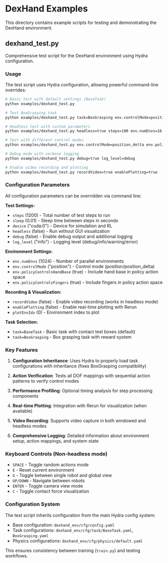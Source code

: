 # DexHand Examples

This directory contains example scripts for testing and demonstrating the DexHand environment.

## dexhand_test.py

Comprehensive test script for the DexHand environment using Hydra configuration.

### Usage

The test script uses Hydra configuration, allowing powerful command-line overrides:

```bash
# Basic test with default settings (BaseTask)
python examples/dexhand_test.py

# Test BoxGrasping task
python examples/dexhand_test.py task=BoxGrasping env.controlMode=position_delta

# Headless test with custom parameters
python examples/dexhand_test.py headless=true steps=100 env.numEnvs=16

# Test with different control modes
python examples/dexhand_test.py env.controlMode=position_delta env.policyControlsHandBase=false

# Debug mode with verbose logging
python examples/dexhand_test.py debug=true log_level=debug

# Enable video recording and plotting
python examples/dexhand_test.py recordVideo=true enablePlotting=true
```

### Configuration Parameters

All configuration parameters can be overridden via command line:

**Test Settings:**
- `steps` (1200) - Total number of test steps to run
- `sleep` (0.01) - Sleep time between steps in seconds
- `device` ("cuda:0") - Device for simulation and RL
- `headless` (false) - Run without GUI visualization
- `debug` (false) - Enable debug output and additional logging
- `log_level` ("info") - Logging level (debug/info/warning/error)

**Environment Settings:**
- `env.numEnvs` (1024) - Number of parallel environments
- `env.controlMode` ("position") - Control mode (position/position_delta)
- `env.policyControlsHandBase` (true) - Include hand base in policy action space
- `env.policyControlsFingers` (true) - Include fingers in policy action space

**Recording & Visualization:**
- `recordVideo` (false) - Enable video recording (works in headless mode)
- `enablePlotting` (false) - Enable real-time plotting with Rerun
- `plotEnvIdx` (0) - Environment index to plot

**Task Selection:**
- `task=BaseTask` - Basic task with contact test boxes (default)
- `task=BoxGrasping` - Box grasping task with reward system

### Key Features

1. **Configuration Inheritance**: Uses Hydra to properly load task configurations with inheritance (fixes BoxGrasping compatibility)

2. **Action Verification**: Tests all DOF mappings with sequential action patterns to verify control modes

3. **Performance Profiling**: Optional timing analysis for step processing components

4. **Real-time Plotting**: Integration with Rerun for visualization (when available)

5. **Video Recording**: Supports video capture in both windowed and headless modes

6. **Comprehensive Logging**: Detailed information about environment setup, action mappings, and system state

### Keyboard Controls (Non-headless mode)

- `SPACE` - Toggle random actions mode
- `E` - Reset current environment
- `G` - Toggle between single robot and global view
- `UP/DOWN` - Navigate between robots
- `ENTER` - Toggle camera view mode
- `C` - Toggle contact force visualization

### Configuration System

The test script inherits configuration from the main Hydra config system:

- Base configuration: `dexhand_env/cfg/config.yaml`
- Task configurations: `dexhand_env/cfg/task/BaseTask.yaml`, `BoxGrasping.yaml`
- Physics configurations: `dexhand_env/cfg/physics/default.yaml`

This ensures consistency between training (`train.py`) and testing workflows.
